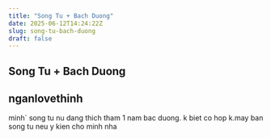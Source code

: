 ```yaml
---
title: "Song Tu + Bach Duong"
date: 2025-06-12T14:24:22Z
slug: song-tu-bach-duong
draft: false
---
```


## Song Tu + Bach Duong

## nganlovethinh

minh` song tu  nu dang thich tham 1 nam bac duong. k biet co hop k.may ban song tu neu y kien cho minh nha